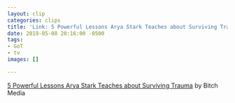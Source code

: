 ```yaml
---
layout: clip
categories: clips
title: 'Link: 5 Powerful Lessons Arya Stark Teaches about Surviving Trauma'
date: 2019-05-08 20:16:00 -0500
tags:
- GoT
- tv
images: []

---
```

[5 Powerful Lessons Arya Stark Teaches about Surviving Trauma](https://www.bitchmedia.org/article/arya-stark-lessons-about-trauma) by Bitch Media
